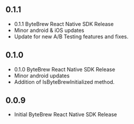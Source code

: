 ## 0.1.1

* 0.1.1 ByteBrew React Native SDK Release
* Minor android & iOS updates
* Update for new A/B Testing features and fixes.

## 0.1.0

* 0.1.0 ByteBrew React Native SDK Release
* Minor android updates
* Addition of IsByteBrewInitialized method.

## 0.0.9

* Initial ByteBrew React Native SDK Release
